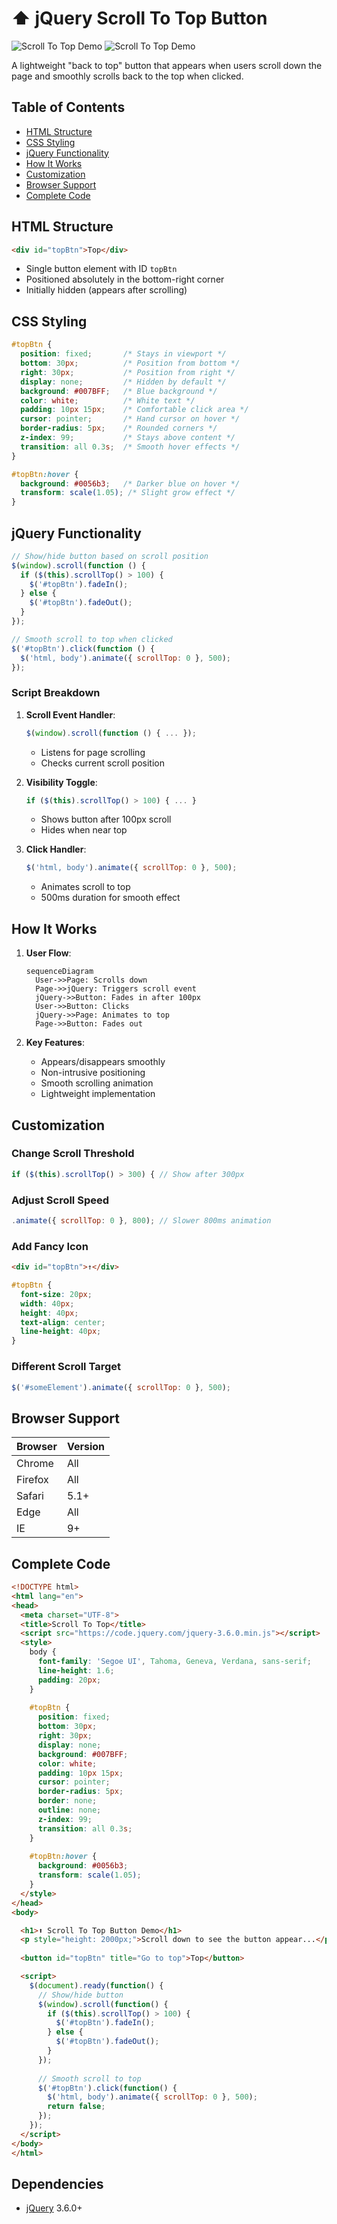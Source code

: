 # ⬆️ jQuery Scroll To Top Button

![Scroll To Top Demo](./assets/scrolltotop.png)
![Scroll To Top Demo](./assets/scrolltotop1.png)


A lightweight "back to top" button that appears when users scroll down the page and smoothly scrolls back to the top when clicked.

## Table of Contents
- [HTML Structure](#html-structure)
- [CSS Styling](#css-styling)
- [jQuery Functionality](#jquery-functionality)
- [How It Works](#how-it-works)
- [Customization](#customization)
- [Browser Support](#browser-support)
- [Complete Code](#complete-code)

## HTML Structure

```html
<div id="topBtn">Top</div>
```

- Single button element with ID `topBtn`
- Positioned absolutely in the bottom-right corner
- Initially hidden (appears after scrolling)

## CSS Styling

```css
#topBtn {
  position: fixed;       /* Stays in viewport */
  bottom: 30px;          /* Position from bottom */
  right: 30px;           /* Position from right */
  display: none;         /* Hidden by default */
  background: #007BFF;   /* Blue background */
  color: white;          /* White text */
  padding: 10px 15px;    /* Comfortable click area */
  cursor: pointer;       /* Hand cursor on hover */
  border-radius: 5px;    /* Rounded corners */
  z-index: 99;           /* Stays above content */
  transition: all 0.3s;  /* Smooth hover effects */
}

#topBtn:hover {
  background: #0056b3;   /* Darker blue on hover */
  transform: scale(1.05); /* Slight grow effect */
}
```

## jQuery Functionality

```javascript
// Show/hide button based on scroll position
$(window).scroll(function () {
  if ($(this).scrollTop() > 100) {
    $('#topBtn').fadeIn();
  } else {
    $('#topBtn').fadeOut();
  }
});

// Smooth scroll to top when clicked
$('#topBtn').click(function () {
  $('html, body').animate({ scrollTop: 0 }, 500);
});
```

### Script Breakdown

1. **Scroll Event Handler**:
   ```javascript
   $(window).scroll(function () { ... });
   ```
   - Listens for page scrolling
   - Checks current scroll position

2. **Visibility Toggle**:
   ```javascript
   if ($(this).scrollTop() > 100) { ... }
   ```
   - Shows button after 100px scroll
   - Hides when near top

3. **Click Handler**:
   ```javascript
   $('html, body').animate({ scrollTop: 0 }, 500);
   ```
   - Animates scroll to top
   - 500ms duration for smooth effect

## How It Works

1. **User Flow**:
   ```mermaid
   sequenceDiagram
     User->>Page: Scrolls down
     Page->>jQuery: Triggers scroll event
     jQuery->>Button: Fades in after 100px
     User->>Button: Clicks
     jQuery->>Page: Animates to top
     Page->>Button: Fades out
   ```

2. **Key Features**:
   - Appears/disappears smoothly
   - Non-intrusive positioning
   - Smooth scrolling animation
   - Lightweight implementation

## Customization

### Change Scroll Threshold
```javascript
if ($(this).scrollTop() > 300) { // Show after 300px
```

### Adjust Scroll Speed
```javascript
.animate({ scrollTop: 0 }, 800); // Slower 800ms animation
```

### Add Fancy Icon
```html
<div id="topBtn">↑</div>
```

```css
#topBtn {
  font-size: 20px;
  width: 40px;
  height: 40px;
  text-align: center;
  line-height: 40px;
}
```

### Different Scroll Target
```javascript
$('#someElement').animate({ scrollTop: 0 }, 500);
```

## Browser Support
| Browser | Version |
|---------|---------|
| Chrome  | All     |
| Firefox | All     |
| Safari  | 5.1+    |
| Edge    | All     |
| IE      | 9+      |

## Complete Code

```html
<!DOCTYPE html>
<html lang="en">
<head>
  <meta charset="UTF-8">
  <title>Scroll To Top</title>
  <script src="https://code.jquery.com/jquery-3.6.0.min.js"></script>
  <style>
    body {
      font-family: 'Segoe UI', Tahoma, Geneva, Verdana, sans-serif;
      line-height: 1.6;
      padding: 20px;
    }
    
    #topBtn {
      position: fixed;
      bottom: 30px;
      right: 30px;
      display: none;
      background: #007BFF;
      color: white;
      padding: 10px 15px;
      cursor: pointer;
      border-radius: 5px;
      border: none;
      outline: none;
      z-index: 99;
      transition: all 0.3s;
    }
    
    #topBtn:hover {
      background: #0056b3;
      transform: scale(1.05);
    }
  </style>
</head>
<body>

  <h1>⬆️ Scroll To Top Button Demo</h1>
  <p style="height: 2000px;">Scroll down to see the button appear...</p>
  
  <button id="topBtn" title="Go to top">Top</button>

  <script>
    $(document).ready(function() {
      // Show/hide button
      $(window).scroll(function() {
        if ($(this).scrollTop() > 100) {
          $('#topBtn').fadeIn();
        } else {
          $('#topBtn').fadeOut();
        }
      });
      
      // Smooth scroll to top
      $('#topBtn').click(function() {
        $('html, body').animate({ scrollTop: 0 }, 500);
        return false;
      });
    });
  </script>
</body>
</html>
```

## Dependencies
- [jQuery](https://jquery.com/) 3.6.0+
